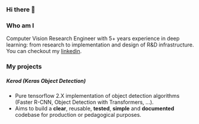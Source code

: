 ### Hi there 👋

### Who am I

Computer Vision Research Engineer with 5+ years experience in deep learning: from research to implementation and design of R&D infrastructure.
You can checkout my [linkedin](https://www.linkedin.com/in/emilien-garreau-b87606ab/).

### My projects

##### Kerod (Keras Object Detection)

- Pure tensorflow 2.X implementation of object detection algorithms (Faster R-CNN, Object Detection with Transformers, ...).
- Aims to build a **clear**, reusable, **tested**, **simple** and **documented** codebase for production or pedagogical purposes.
